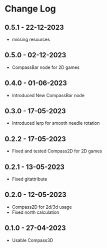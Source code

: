 # Change Log
## 0.5.1 - 22-12-2023
- missing resources

## 0.5.0 - 02-12-2023
- CompassBar node for 2D games

## 0.4.0 - 01-06-2023
- Introduced New CompassBar node

## 0.3.0 - 17-05-2023
- Introduced lerp for smooth needle rotation

## 0.2.2 - 17-05-2023
- Fixed and tested Compass2D for 2D games

## 0.2.1 - 13-05-2023
- Fixed gitattribute

## 0.2.0 - 12-05-2023
- Compass2D for 2d/3d usage
- Fixed north calculation

## 0.1.0 - 27-04-2023
- Usable Compass3D
